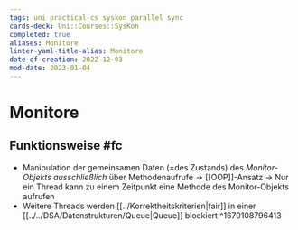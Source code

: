 ```yaml
---
tags: uni practical-cs syskon parallel sync
cards-deck: Uni::Courses::SysKon
completed: true
aliases: Monitore
linter-yaml-title-alias: Monitore
date-of-creation: 2022-12-03
mod-date: 2023-01-04
---
```


# Monitore

## Funktionsweise #fc
- Manipulation der gemeinsamen Daten (=des Zustands) des *Monitor-Objekts* *ausschließlich* über Methodenaufrufe
	→ [[OOP]]-Ansatz
	→ Nur ein Thread kann zu einem Zeitpunkt eine Methode des Monitor-Objekts aufrufen
- Weitere Threads werden [[../Korrektheitskriterien|fair]] in einer [[../../DSA/Datenstrukturen/Queue|Queue]] blockiert
^1670108796413
